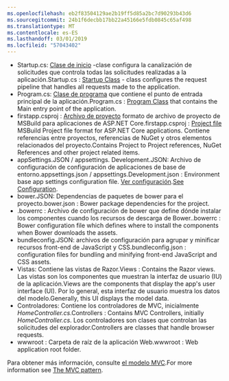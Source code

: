 ```yaml
---
ms.openlocfilehash: eb2f83504129ae2b19ff5d85a2bc7d90293b43d6
ms.sourcegitcommit: 24b1f6decbb17bb22a45166e5fdb0845c65af498
ms.translationtype: MT
ms.contentlocale: es-ES
ms.lasthandoff: 03/01/2019
ms.locfileid: "57043402"
---
```

* <span data-ttu-id="73ecc-101">Startup.cs: [Clase de inicio](xref:fundamentals/startup) -clase configura la canalización de solicitudes que controla todas las solicitudes realizadas a la aplicación.</span><span class="sxs-lookup"><span data-stu-id="73ecc-101">Startup.cs : [Startup Class](xref:fundamentals/startup) - class configures the request pipeline that handles all requests made to the application.</span></span>
* <span data-ttu-id="73ecc-102">Program.cs: [Clase de programa](xref:fundamentals/index) que contiene el punto de entrada principal de la aplicación.</span><span class="sxs-lookup"><span data-stu-id="73ecc-102">Program.cs : [Program Class](xref:fundamentals/index) that contains the Main entry point of the application.</span></span>
* <span data-ttu-id="73ecc-103">firstapp.csproj : [Archivo de proyecto](/dotnet/articles/core/preview3/tools/csproj) formato de archivo de proyecto de MSBuild para aplicaciones de ASP.NET Core.</span><span class="sxs-lookup"><span data-stu-id="73ecc-103">firstapp.csproj : [Project file](/dotnet/articles/core/preview3/tools/csproj) MSBuild Project file format for ASP.NET Core applications.</span></span> <span data-ttu-id="73ecc-104">Contiene referencias entre proyectos, referencias de NuGet y otros elementos relacionados del proyecto.</span><span class="sxs-lookup"><span data-stu-id="73ecc-104">Contains Project to Project references, NuGet References and other project related items.</span></span>
* <span data-ttu-id="73ecc-105">appSettings.JSON / appsettings. Development.JSON: Archivo de configuración de configuración de aplicaciones de base de entorno.</span><span class="sxs-lookup"><span data-stu-id="73ecc-105">appsettings.json / appsettings.Development.json : Environment base app settings configuration file.</span></span> <span data-ttu-id="73ecc-106">[Ver configuración](xref:fundamentals/configuration/index).</span><span class="sxs-lookup"><span data-stu-id="73ecc-106">[See Configuration](xref:fundamentals/configuration/index).</span></span>
* <span data-ttu-id="73ecc-107">bower.JSON: Dependencias de paquetes de bower para el proyecto.</span><span class="sxs-lookup"><span data-stu-id="73ecc-107">bower.json : Bower package dependencies for the project.</span></span>
* <span data-ttu-id="73ecc-108">.bowerrc : Archivo de configuración de bower que define dónde instalar los componentes cuando los recursos de descarga de Bower.</span><span class="sxs-lookup"><span data-stu-id="73ecc-108">.bowerrc : Bower configuration file which defines where to install the components when Bower downloads the assets.</span></span>
* <span data-ttu-id="73ecc-109">bundleconfig.JSON: archivos de configuración para agrupar y minificar recursos front-end de JavaScript y CSS.</span><span class="sxs-lookup"><span data-stu-id="73ecc-109">bundleconfig.json : configuration files for bundling and minifying front-end JavaScript and CSS assets.</span></span>
* <span data-ttu-id="73ecc-110">Vistas: Contiene las vistas de Razor.</span><span class="sxs-lookup"><span data-stu-id="73ecc-110">Views : Contains the Razor views.</span></span> <span data-ttu-id="73ecc-111">Las vistas son los componentes que muestran la interfaz de usuario (IU) de la aplicación.</span><span class="sxs-lookup"><span data-stu-id="73ecc-111">Views are the components that display the app's user interface (UI).</span></span> <span data-ttu-id="73ecc-112">Por lo general, esta interfaz de usuario muestra los datos del modelo.</span><span class="sxs-lookup"><span data-stu-id="73ecc-112">Generally, this UI displays the model data.</span></span>
* <span data-ttu-id="73ecc-113">Controladores: Contiene los controladores de MVC, inicialmente *HomeController.cs*.</span><span class="sxs-lookup"><span data-stu-id="73ecc-113">Controllers : Contains MVC Controllers, initially *HomeController.cs*.</span></span> <span data-ttu-id="73ecc-114">Los controladores son clases que controlan las solicitudes del explorador.</span><span class="sxs-lookup"><span data-stu-id="73ecc-114">Controllers are classes that handle browser requests.</span></span>
* <span data-ttu-id="73ecc-115">wwwroot : Carpeta de raíz de la aplicación Web.</span><span class="sxs-lookup"><span data-stu-id="73ecc-115">wwwroot : Web application root folder.</span></span>

<span data-ttu-id="73ecc-116">Para obtener más información, consulte [el modelo MVC](xref:mvc/overview).</span><span class="sxs-lookup"><span data-stu-id="73ecc-116">For more information see [The MVC pattern](xref:mvc/overview).</span></span>
